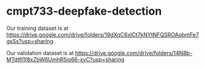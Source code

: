 # cmpt733-deepfake-detection

Our training dataset is at https://drive.google.com/drive/folders/19dXqC6xlCt7kNYtNFQSROAobmFe7gsSs?usp=sharing

Our validation dataset is at https://drive.google.com/drive/folders/14N8b-MTdtfI1f8xZbW6UmhR5io66-xvC?usp=sharing


